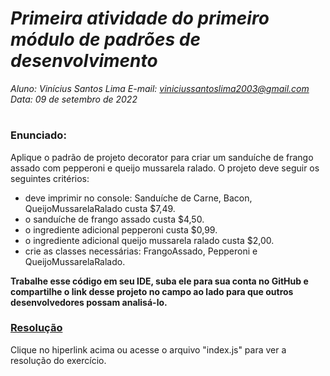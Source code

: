 # ***Primeira atividade do primeiro módulo de padrões de desenvolvimento***
_Aluno: Vinícius Santos Lima  E-mail: viniciussantoslima2003@gmail.com<br>Data: 09 de setembro de 2022_
#  

### Enunciado: 
Aplique o padrão de projeto decorator para criar um sanduíche de frango assado com pepperoni e queijo mussarela ralado. O projeto deve seguir os seguintes critérios:
- deve imprimir no console: Sanduíche de Carne, Bacon, QueijoMussarelaRalado custa $7,49.
- o sanduíche de frango assado custa $4,50.
- o ingrediente adicional pepperoni custa $0,99.
- o ingrediente adicional queijo mussarela ralado custa $2,00.
- crie as classes necessárias: FrangoAssado, Pepperoni e QueijoMussarelaRalado.

**Trabalhe esse código em seu IDE, suba ele para sua conta no GitHub e compartilhe o link desse projeto no campo ao lado para que outros desenvolvedores possam analisá-lo.**

<h3><a href="https://github.com/p4tit0/Atividades-Softex-Recife-/blob/main/Padrões%20de%20projetos/Modulo%2001/Atividade%2001/index.js">Resolução</a></h3>
Clique no hiperlink acima ou acesse o arquivo "index.js" para ver a resolução do exercício.<br>
